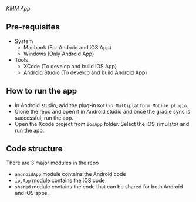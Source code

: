 _KMM App_

## Pre-requisites

- System
    - Macbook (For Android and iOS App)
    - Windows (Only Android App)
- Tools
    - XCode (To develop and build iOS App)
    - Android Studio (To develop and build Android App)


## How to run the app

- In Android studio, add the plug-in `Kotlin Multiplatform Mobile plugin`.
- Clone the repo and open it in Android studio and once the gradle sync is successful, run the app.
- Open the Xcode project from `iosApp` folder. Select the iOS simulator and run the app.

## Code structure

There are 3 major modules in the repo
- `androidApp` module contains the Android code
- `iosApp` module contains the iOS code
- `shared` module contains the code that can be shared for both Android and iOS apps.
